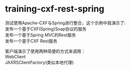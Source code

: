 training-cxf-rest-spring
========================

测试使用Apache-CXF与Spring进行整合，这个示例中我演示了:<br>
发布一个基于CXF(Spring)Soap协议的服务<br>
发布一个基于Spring MVC的Rest服务<br>
发布一个基于CXF Rest服务<br>


客户端演示了使用两种简便的方式来调用：<br>
WebClient<br>
JAXRSClientFactory(类似本地代理)<br>

